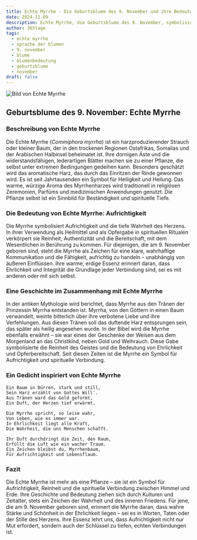 ```yaml
---
title: Echte Myrrhe - Die Geburtsblume des 9. November und ihre Bedeutung
date: 2024-11-09
description: Echte Myrrhe, die Geburtsblume des 9. November, symbolisiert Aufrichtigkeit. Erfahre mehr über ihre Geschichte, Bedeutung und Symbolik in der Sprache der Blumen.
author: 365tage
tags:
  - echte myrrhe
  - sprache der blumen
  - 9. november
  - blume
  - blumenbedeutung
  - geburtsblume
  - november
draft: false
---
```


![Bild von Echte Myrrhe](https://cdn.pixabay.com/photo/2018/02/26/17/48/nature-3183605_640.jpg#center)


## Geburtsblume des 9. November: Echte Myrrhe

### Beschreibung von Echte Myrrhe

Die Echte Myrrhe (_Commiphora myrrha_) ist ein harzproduzierender Strauch oder kleiner Baum, der in den trockenen Regionen Ostafrikas, Somalias und der Arabischen Halbinsel beheimatet ist. Ihre dornigen Äste und die widerstandsfähigen, lederartigen Blätter machen sie zu einer Pflanze, die selbst unter extremen Bedingungen gedeihen kann. Besonders geschätzt wird das aromatische Harz, das durch das Einritzen der Rinde gewonnen wird. Es ist seit Jahrtausenden ein Symbol für Heiligkeit und Heilung. Das warme, würzige Aroma des Myrrhenharzes wird traditionell in religiösen Zeremonien, Parfüms und medizinischen Anwendungen genutzt. Die Pflanze selbst ist ein Sinnbild für Beständigkeit und spirituelle Tiefe.

### Die Bedeutung von Echte Myrrhe: Aufrichtigkeit

Die Myrrhe symbolisiert Aufrichtigkeit und die tiefe Wahrheit des Herzens. In ihrer Verwendung als Heilmittel und als Opfergabe in spirituellen Ritualen verkörpert sie Reinheit, Authentizität und die Bereitschaft, mit dem Wesentlichen in Berührung zu kommen. Für diejenigen, die am 9. November geboren sind, steht die Myrrhe als Zeichen für eine klare, wahrhaftige Kommunikation und die Fähigkeit, aufrichtig zu handeln – unabhängig von äußeren Einflüssen. Ihre warme, erdige Essenz erinnert daran, dass Ehrlichkeit und Integrität die Grundlage jeder Verbindung sind, sei es mit anderen oder mit sich selbst.

### Eine Geschichte im Zusammenhang mit Echte Myrrhe

In der antiken Mythologie wird berichtet, dass Myrrhe aus den Tränen der Prinzessin Myrrha entstanden ist. Myrrha, von den Göttern in einen Baum verwandelt, weinte bitterlich über ihre verbotene Liebe und ihre Verfehlungen. Aus diesen Tränen soll das duftende Harz entsprungen sein, das später als heilig angesehen wurde. In der Bibel wird die Myrrhe ebenfalls erwähnt – sie war eines der Geschenke der Weisen aus dem Morgenland an das Christkind, neben Gold und Weihrauch. Diese Gabe symbolisierte die Reinheit des Geistes und die Bedeutung von Ehrlichkeit und Opferbereitschaft. Seit diesen Zeiten ist die Myrrhe ein Symbol für Aufrichtigkeit und spirituelle Verbindung.

### Ein Gedicht inspiriert von Echte Myrrhe

```
Ein Baum in Dürren, stark und still,  
Sein Harz erzählt von Gottes Will'.  
Aus Tränen ward das Gold geformt,  
Ein Duft, der Herzen tief erwärmt.  

Die Myrrhe spricht, so leise wahr,  
Von Leben, wie es immer war.  
In Ehrlichkeit liegt alle Kraft,  
Die Wahrheit, die uns Menschen schafft.  

Ihr Duft durchdringt die Zeit, den Raum,  
Erfüllt die Luft wie ein wacher Traum.  
Ein Zeichen bleibst du, Myrrhenbaum,  
Für Aufrichtigkeit und Lebensflaum.  
```

### Fazit

Die Echte Myrrhe ist mehr als eine Pflanze – sie ist ein Symbol für Aufrichtigkeit, Reinheit und die spirituelle Verbindung zwischen Himmel und Erde. Ihre Geschichte und Bedeutung ziehen sich durch Kulturen und Zeitalter, stets ein Zeichen der Wahrheit und des inneren Friedens. Für jene, die am 9. November geboren sind, erinnert die Myrrhe daran, dass wahre Stärke und Schönheit in der Ehrlichkeit liegen – sei es in Worten, Taten oder der Stille des Herzens. Ihre Essenz lehrt uns, dass Aufrichtigkeit nicht nur Mut erfordert, sondern auch der Schlüssel zu tiefen, echten Verbindungen ist.